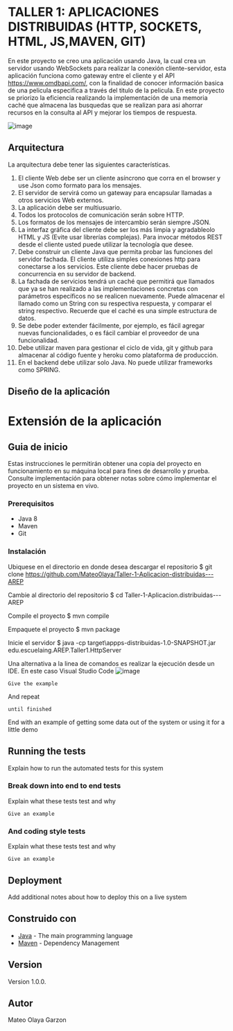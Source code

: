 # TALLER 1: APLICACIONES DISTRIBUIDAS (HTTP, SOCKETS, HTML, JS,MAVEN, GIT)

En este proyecto se creo una aplicación usando Java, la cual crea un servidor usando WebSockets para realizar la conexión cliente-servidor, esta aplicación funciona como gateway entre el cliente y el API https://www.omdbapi.com/, con la finalidad de conocer información basica de una pelicula especifica a través del titulo de la pelicula. En este proyecto se priorizo la eficiencia realizando la implementación de una memoria caché que almacena las busquedas que se realizan para asi ahorrar recursos en la consulta al API y mejorar los tiempos de respuesta.

![image](https://github.com/Mateo0laya/Taller-1-Aplicacion-distribuidas---AREP/assets/89365336/923aa8bb-5f9c-40aa-ac45-871f70cf207b)

## Arquitectura 
La arquitectura debe tener las siguientes características.

1. El cliente Web debe ser un cliente asíncrono que corra en el browser  y use Json como formato para los mensajes.
2. El servidor de servirá como un gateway para encapsular llamadas a otros servicios Web externos.
3. La aplicación debe ser multiusuario.
4. Todos los protocolos de comunicación serán sobre HTTP.
5. Los formatos de los mensajes de intercambio serán siempre JSON.
6. La interfaz gráfica del cliente debe ser los más limpia y agradableolo HTML y JS (Evite usar librerías complejas). Para invocar métodos REST desde el cliente usted puede utilizar la tecnología que desee.
7. Debe construir un cliente Java que permita probar las funciones del servidor fachada. El cliente utiliza simples conexiones http para conectarse a los servicios. Este cliente debe hacer pruebas de concurrencia en su servidor de backend.
8. La fachada de servicios tendrá un caché que permitirá que llamados que ya se han realizado a las implementaciones concretas con parámetros específicos no se realicen nuevamente. Puede almacenar el llamado como un String con su respectiva respuesta, y comparar el string respectivo. Recuerde que el caché es una simple estructura de datos.
9. Se debe poder extender fácilmente, por ejemplo, es fácil agregar nuevas funcionalidades, o es fácil cambiar el proveedor de una funcionalidad.
10. Debe utilizar maven para gestionar el ciclo de vida, git y github para almacenar al código fuente y heroku como plataforma de producción.
11. En el backend debe utilizar solo Java. No puede utilizar frameworks como SPRING.

## Diseño de la aplicación



# Extensión de la aplicación



## Guia de inicio

Estas instrucciones le permitirán obtener una copia del proyecto en funcionamiento en su máquina local para fines de desarrollo y prueba. Consulte implementación para obtener notas sobre cómo implementar el proyecto en un sistema en vivo.

### Prerequisitos

- Java 8
- Maven
- Git 

### Instalación

Ubiquese en el directorio en donde desea descargar el repositorio
$ git clone https://github.com/Mateo0laya/Taller-1-Aplicacion-distribuidas---AREP

Cambie al directorio del repositorio
$ cd Taller-1-Aplicacion.distribuidas---AREP

Compile el proyecto
$ mvn compile

Empaquete el proyecto
$ mvn package

Inicie el servidor
$ java -cp target\appps-distribuidas-1.0-SNAPSHOT.jar edu.escuelaing.AREP.Taller1.HttpServer

Una alternativa a la linea de comandos es realizar la ejecución desde un IDE. En este caso Visual Studio Code
![image](https://github.com/Mateo0laya/Taller-1-Aplicacion-distribuidas---AREP/assets/89365336/3db3884b-61d5-4a6f-a735-14e72480b78a)


```
Give the example
```

And repeat

```
until finished
```

End with an example of getting some data out of the system or using it for a little demo

## Running the tests

Explain how to run the automated tests for this system

### Break down into end to end tests

Explain what these tests test and why

```
Give an example
```

### And coding style tests

Explain what these tests test and why

```
Give an example
```

## Deployment

Add additional notes about how to deploy this on a live system

## Construido con

* [Java](https://www.java.com/es/) - The main programming language
* [Maven](https://maven.apache.org/) - Dependency Management

## Version

Version 1.0.0.

## Autor

Mateo Olaya Garzon
